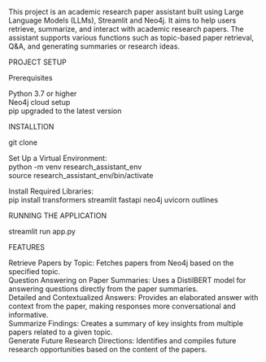 This project is an academic research paper assistant built using Large Language Models (LLMs), Streamlit and Neo4j. 
It aims to help users retrieve, summarize, and interact with academic research papers. 
The assistant supports various functions such as topic-based paper retrieval, Q&A, and generating summaries or research ideas.

PROJECT SETUP

Prerequisites

Python 3.7 or higher                                                                                                                                                                       
Neo4j cloud setup                                                                                                                                                                          
pip upgraded to the latest version 

INSTALLTION

git clone <repository-url>

Set Up a Virtual Environment:                                                                                                                                                              
python -m venv research_assistant_env                                                                                                                                                      
source research_assistant_env/bin/activate  

Install Required Libraries:                                                                                                                                                                
pip install transformers streamlit fastapi neo4j uvicorn outlines                                                                                                                          

RUNNING THE APPLICATION

streamlit run app.py

FEATURES

Retrieve Papers by Topic: Fetches papers from Neo4j based on the specified topic.                                                                                                          
Question Answering on Paper Summaries: Uses a DistilBERT model for answering questions directly from the paper summaries.                                                                  
Detailed and Contextualized Answers: Provides an elaborated answer with context from the paper, making responses more conversational and informative.                                      
Summarize Findings: Creates a summary of key insights from multiple papers related to a given topic.                                                                                       
Generate Future Research Directions: Identifies and compiles future research opportunities based on the content of the papers.                                                             



